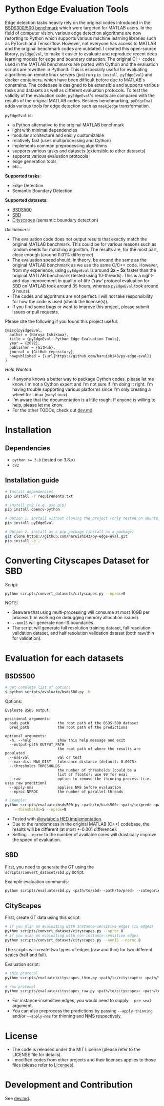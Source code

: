 # Python Edge Evaluation Tools

Edge detection tasks heavily rely on the original codes introduced in the [BSDS300/500 benchmark](https://www2.eecs.berkeley.edu/Research/Projects/CS/vision/grouping/resources.html) which were targeted for MATLAB users.
In the field of computer vision, various edge detection algorithms are now resorting to Python which supports various machine learning libraries such as PyTorch and Tensorflow.
However, not everyone has access to MATLAB and the original benchmark codes are outdated.
I created this open-source library, `pyEdgeEval`, to make it easier to evaluate and reproduce recent deep learning models for edge and boundary detection.
The original C++ codes used in the MATLAB benchmarks are ported with Cython and the evaluation scripts are rewritten in Python3.
This is especially useful for evaluating algorithms on remote linux servers (just run `pip install pyEdgeEval`) and docker containers, which have been difficult before due to MATLAB's constrains.
The codebase is designed to be extensible and supports various tasks and datasets as well as different evaluation protocols.
To test the validity of the evaluation code, `pyEdgeEval`'s results are compared with the results of the original MATLAB codes.
Besides benchmarking, `pyEdgeEval` adds various tools for edge detection such as `mask2edge` transformation.

`pyEdgeEval` is:
- a Python alternative to the original MATLAB benchmark
- light with minimal dependencies
- modular architecture and easily customizable
- relatively fast (uses multiprocessing and Cython)
- implements common preprocessing algorithms
- supports various tasks and datasets (extensible to other datasets)
- supports various evaluation protocols
- edge generation tools
- etc...

**Supported tasks**:
- Edge Detection
- Semantic Boundary Detection

**Supported datasets**:
- [BSDS500](https://www2.eecs.berkeley.edu/Research/Projects/CS/vision/grouping/resources.html)
- [SBD](http://home.bharathh.info/pubs/codes/SBD/download.html)
- [Cityscapes](https://www.cityscapes-dataset.com) (semantic boundary detection)

*Disclaimers*:
- The evaluation code does not output results that exactly match the original MATLAB benchmark. This could be for various reasons such as random seeds for matching algorithm. The results are, for the most part, close enough (around 0.01% difference).
- The evaluation speed should, in theory, be around the same as the original MATLAB benchmark as we use the same C/C++ code. However, from my experience, using `pyEdgeEval` is around __3x ~ 5x__ faster than the original MATLAB benchmark (tested using 10-threads). This is a night-and-day improvement in quality-of-life ('raw' protocol evaluation for SBD on MATLAB took around 35 hours, whereas `pyEdgeEval` took around 9 hours).
- The codes and algorithms are not perfect. I will not take responsibility for how the code is used (check the license(s)).
- If you find some bugs or want to improve this project, please submit issues or pull requests.

Please cite the following if you found this project useful:
```
@misc{pyEdgeEval,
  author = {Haruya Ishikawa},
  title = {pyEdgeEval: Python Edge Evaluation Tools},
  year = {2022},
  publisher = {GitHub},
  journal = {GitHub repository},
  howpublished = {\url{https://github.com/haruishi43/py-edge-eval}}
}
```

*Help Wanted*:
- If anyone knows a better way to package Cython codes, please let me know. I'm not a Cython expert and I'm not sure if I'm doing it right. I'm having trouble supporting various platforms since I'm only creating a wheel for Linux (`manylinux`).
- I'm aware that the documentation is a little rough. If anyone is willing to help, please let me know.
- For the other TODOs, check out [dev.md](./.readme/dev.md).

# Installation

## Dependencies

- `python >= 3.8` (tested on 3.8.x)
- `cv2`

## Installation guide

```Bash
# Install dependencies
pip install -r requirements.txt

# install cv2 (e.g. use pip)
pip install opencv-python

# Option 1. install without cloning the project (only tested on ubuntu with python 3.8)
pip install pyEdgeEval

# Option 2. install as a pip package (install as a package)
git clone https://github.com/haruishi43/py-edge-eval.git
pip install -e .
```

# Converting Cityscapes Dataset for SBD

Script:

```Bash
python scripts/convert_datasets/cityscapes.py --nproc=8
```

NOTE:
- Beaware that using multi-processing will consume at most 10GB per process (I'm working on debugging memory allocation issues).
- `--nonIS` will generate non-IS boundaries.
- The script will generate full resolution training dataset, full resolution validation dataset, and half resolution validation dataset (both raw/thin for validation).

# Evaluation for each datasets

## BSDS500

```Bash
# get complete list of options
$ python scripts/evaluate/bsds500.py -h
```

Options:
```
Evaluate BSDS output

positional arguments:
  bsds_path             the root path of the BSDS-500 dataset
  pred_path             the root path of the predictions

optional arguments:
  -h, --help            show this help message and exit
  --output-path OUTPUT_PATH
                        the root path of where the results are populated
  --use-val             val or test
  --max-dist MAX_DIST   tolerance distance (default: 0.0075)
  --thresholds THRESHOLDS
                        the number of thresholds (could be a
                        list of floats); use 99 for eval
  --raw                 option to remove the thinning process (i.e. uses raw predition)
  --apply-nms           applies NMS before evaluation
  --nproc NPROC         the number of parallel threads
```

```Bash
# Example:
python scripts/evaluate/bsds500.py <path/to/bsds500> <path/to/pred> <path/to/output> \
    --thresholds=5 --nproc=8
```

- Tested with [@xwjabc's HED implementation](https://github.com/xwjabc/hed).
- Due to the randomness in the original MATLAB (C++) codebase, the results will be different (at most +-0.001 difference).
- Setting `--nproc` to the number of available cores will drastically improve the speed of evaluation.


## SBD

First, you need to generate the GT using the `scripts/convert_dataset/sbd.py` script.

Example evaluation commands:
```Bash
python scripts/evaluate/sbd.py <path/to/sbd> <path/to/pred> --categories=15 --thresholds=5 --nproc=8
```

## CityScapes

First, create GT data using this script:
```Bash
# if you plan on evaluating with instance-sensitive edges (IS edges)
python scripts/convert_dataset/cityscapes.py --nproc 8
# if you plan on evaluating with non-instance-sensitive edges
python scripts/convert_dataset/cityscapes.py --nonIS --nproc 8
```
The scripts will create two types of edges (raw and thin) for two different scales (half and full).

Evaluation script:
```Bash
# thin protocol
python scripts/evaluate/cityscapes_thin.py <path/to/cityscapes> <path/to/predictions> <path/to/output> --categories='[1, 14]' --thresholds 99 --nproc 8

# raw protocol
python scripts/evaluate/cityscapes_raw.py <path/to/cityscapes> <path/to/predictions> <path/to/output> --categories='[1, 14]' --thresholds 99 --nproc 8
```

- For instance-insensitive edges, you would need to supply `--pre-seal` argument.
- You can also preprocess the predictions by passing `--apply-thinning` and/or `--apply-nms` for thinning and NMS respectively.


# License

- The code is released under the MIT License (please refer to the LICENSE file for details).
- I modified codes from other projects and their licenses applies to those files (please refer to [Licenses](./LICENSES.md)).

# Development and Contribution

See [dev.md](./.readme/dev.md).
